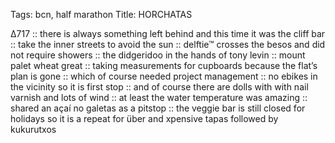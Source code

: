 Tags: bcn, half marathon
Title: HORCHATAS
  
∆717 :: there is always something left behind and this time it was the cliff bar :: take the inner streets to avoid the sun :: delftie™ crosses the besos and did not require showers :: the didgeridoo in the hands of tony levin :: mount palet wheat great :: taking measurements for cupboards because the flat’s plan is gone :: which of course needed project management :: no ebikes in the vicinity so it is first stop :: and of course there are dolls with with nail varnish and lots of wind :: at least the water temperature was amazing :: shared an açaí no galetas as a pitstop :: the veggie bar is still closed for holidays so it is a repeat for über and xpensive tapas followed by kukurutxos 